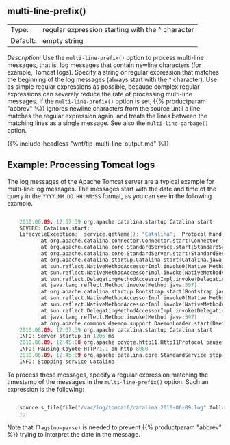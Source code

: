 ---
---
<!-- DISCLAIMER: This file is based on the syslog-ng Open Source Edition documentation https://github.com/balabit/syslog-ng-ose-guides/commit/2f4a52ee61d1ea9ad27cb4f3168b95408fddfdf2 and is used under the terms of The syslog-ng Open Source Edition Documentation License. The file has been modified by Axoflow. -->

## multi-line-prefix()

|          |                                                  |
| -------- | ------------------------------------------------ |
| Type:    | regular expression starting with the ^ character |
| Default: | empty string                                     |

*Description:* Use the `multi-line-prefix()` option to process multi-line messages, that is, log messages that contain newline characters (for example, Tomcat logs). Specify a string or regular expression that matches the beginning of the log messages (always start with the **^** character). Use as simple regular expressions as possible, because complex regular expressions can severely reduce the rate of processing multi-line messages. If the `multi-line-prefix()` option is set, {{% productparam "abbrev" %}} ignores newline characters from the source until a line matches the regular expression again, and treats the lines between the matching lines as a single message. See also the `multi-line-garbage()` option.

{{% include-headless "wnt/tip-multi-line-output.md" %}}


## Example: Processing Tomcat logs

The log messages of the Apache Tomcat server are a typical example for multi-line log messages. The messages start with the date and time of the query in the `YYYY.MM.DD HH:MM:SS` format, as you can see in the following example.

```c

    2010.06.09. 12:07:39 org.apache.catalina.startup.Catalina start
    SEVERE: Catalina.start:
    LifecycleException:  service.getName(): "Catalina";  Protocol handler start failed: java.net.BindException: Address already in use null:8080
           at org.apache.catalina.connector.Connector.start(Connector.java:1138)
           at org.apache.catalina.core.StandardService.start(StandardService.java:531)
           at org.apache.catalina.core.StandardServer.start(StandardServer.java:710)
           at org.apache.catalina.startup.Catalina.start(Catalina.java:583)
           at sun.reflect.NativeMethodAccessorImpl.invoke0(Native Method)
           at sun.reflect.NativeMethodAccessorImpl.invoke(NativeMethodAccessorImpl.java:39)
           at sun.reflect.DelegatingMethodAccessorImpl.invoke(DelegatingMethodAccessorImpl.java:25)
           at java.lang.reflect.Method.invoke(Method.java:597)
           at org.apache.catalina.startup.Bootstrap.start(Bootstrap.java:288)
           at sun.reflect.NativeMethodAccessorImpl.invoke0(Native Method)
           at sun.reflect.NativeMethodAccessorImpl.invoke(NativeMethodAccessorImpl.java:39)
           at sun.reflect.DelegatingMethodAccessorImpl.invoke(DelegatingMethodAccessorImpl.java:25)
           at java.lang.reflect.Method.invoke(Method.java:597)
           at org.apache.commons.daemon.support.DaemonLoader.start(DaemonLoader.java:177)
    2010.06.09. 12:07:39 org.apache.catalina.startup.Catalina start
    INFO: Server startup in 1206 ms
    2010.06.09. 12:45:08 org.apache.coyote.http11.Http11Protocol pause
    INFO: Pausing Coyote HTTP/1.1 on http-8080
    2010.06.09. 12:45:09 org.apache.catalina.core.StandardService stop
    INFO: Stopping service Catalina

```

To process these messages, specify a regular expression matching the timestamp of the messages in the `multi-line-prefix()` option. Such an expression is the following:

```c

    source s_file{file("/var/log/tomcat6/catalina.2010-06-09.log" follow-freq(0) {{% conditional-text include-if="ose" %}}multi-line-mode(regexp) {{% /conditional-text %}}multi-line-prefix("[0-9]{4}\.[0-9]{2}\.[0-9]{2}\.") flags(no-parse));};
    };

```

Note that `flags(no-parse)` is needed to prevent {{% productparam "abbrev" %}} trying to interpret the date in the message.



